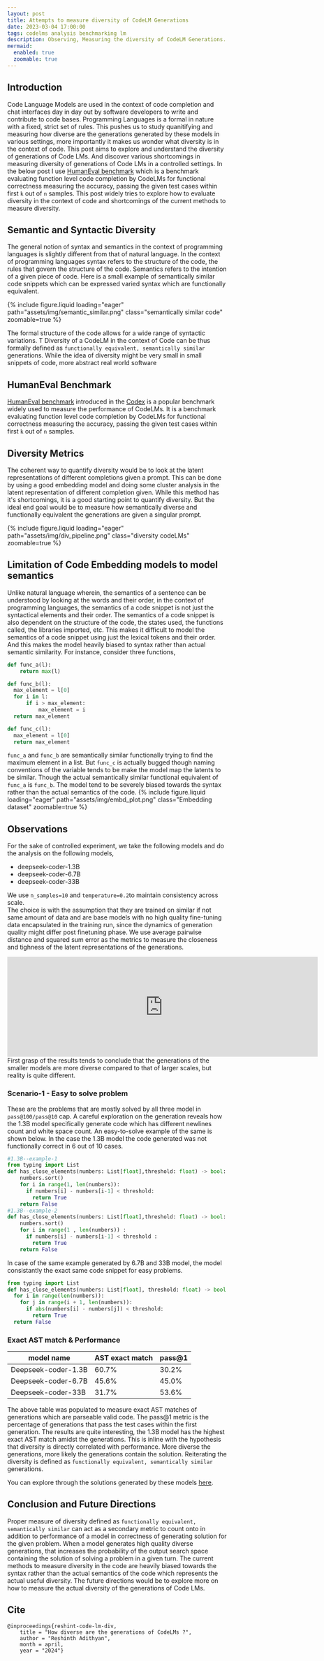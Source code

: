 ```yaml
---
layout: post
title: Attempts to measure diversity of CodeLM Generations
date: 2023-03-04 17:00:00
tags: codelms analysis benchmarking lm
description: Observing, Measuring the diversity of CodeLM Generations.
mermaid:
  enabled: true
  zoomable: true
---
```

## Introduction
Code Language Models are used in the context of code completion and chat interfaces day in day out by software developers to write and contribute to code bases. Programming Languages is a formal in nature with a fixed, strict set of rules.  This pushes us to study quanitifying and measuring how diverse are the generations generated by these models in various settings, more importantly it makes us wonder what diversity is in the context of code. This post aims to explore and understand the diversity of generations of Code LMs. And discover various shortcomings in measuring diversity of generations of Code LMs in a controlled settings. In the below post I use [HumanEval benchmark](https://github.com/openai/human-eval) which is a benchmark evaluating function level code completion by CodeLMs for functional correctness measuring the accuracy, passing the given test cases within first `k` out of `n` samples. This post widely tries to explore how to evaluate diversity in the context of code and shortcomings of the current methods to measure diversity.    

## Semantic and Syntactic Diversity
The general notion of syntax and semantics in the context of programming languages is slightly different from that of natural language. In the context of programming languages syntax refers to the structure of the code, the rules that govern the structure of the code. Semantics refers to the intention of a given piece of code. Here is a small example of semantically similar code snippets which can be expressed varied syntax which are functionally equivalent.

{% include figure.liquid loading="eager" path="assets/img/semantic_similar.png" class="semantically similar code" zoomable=true %}

 The formal structure of the code allows for a wide range of syntactic variations. T
 Diversity of a CodeLM in the context of Code can be thus formally defined as `functionally equivalent, semantically similar` generations. While the idea of diversity might be very small in small snippets of code, more abstract real world software

## HumanEval Benchmark
[HumanEval benchmark](https://github.com/openai/human-eval) introduced in the [Codex](https://arxiv.org/abs/2107.03374) is a popular benchmark widely used to measure the performance of CodeLMs. It is a benchmark evaluating function level code completion by CodeLMs for functional correctness measuring the accuracy, passing the given test cases within first `k` out of `n` samples. 

## Diversity Metrics
The coherent way to quantify diversity would be to look at the latent representations of different completions given a prompt. This can be done by using a good embedding model and doing some cluster analysis in the latent representation of different completion given. While this method has it's shortcomings, it is a good starting point to quantify diversity. But the ideal end goal would be to measure how semantically diverse and functionally equivalent the generations are given a singular prompt. 

{% include figure.liquid loading="eager" path="assets/img/div_pipeline.png" class="diversity codeLMs" zoomable=true %}



## Limitation of Code Embedding models to model semantics
Unlike natural language wherein, the semantics of a sentence can be understood by looking at the words and their order, in the context of programming languages, the semantics of a code snippet is not just the syntactical elements and their order. The semantics of a code snippet is also dependent on the structure of the code, the states used, the functions called, the libraries imported, etc. This makes it difficult to model the semantics of a code snippet using just the lexical tokens and their order. And this makes the model heavily biased to syntax rather than actual semantic similarity. For instance, consider three functions,
```python
def func_a(l):
    return max(l)

def func_b(l):
  max_element = l[0]
  for i in l:
      if i > max_element:
          max_element = i
  return max_element

def func_c(l):
  max_element = l[0] 
  return max_element
```
`func_a` and `func_b` are semantically similar functionally trying to find the maximum element in a list. But `func_c` is actually bugged though naming conventions of the variable tends to be make the model map the latents to be similar. Though the actual semantically similar functional equivalent of `func_a` is `func_b`. The model tend to be severely biased towards the syntax rather than the actual semantics of the code.
{% include figure.liquid loading="eager" path="assets/img/embd_plot.png" class="Embedding dataset" zoomable=true %}

## Observations
For the sake of controlled experiment, we take the following models and do the analysis on the following models,   
- deepseek-coder-1.3B
- deepseek-coder-6.7B
- deepseek-coder-33B 

We use `n_samples=10` and `temperature=0.2`to maintain consistency across scale.    
The choice is with the assumption that they are trained on similar if not same amount of data and are base models with no high quality fine-tuning data encapsulated in the training run, since the dynamics of generation quality might differ post finetuning phase. We use average pairwise distance and squared sum error as the metrics to measure the closeness and tighness of the latent representations of the generations. 
<div>
<iframe width="711" height="229" seamless frameborder="0" scrolling="no" src="https://docs.google.com/spreadsheets/d/e/2PACX-1vS52RmWqYdfJTxe_gfQScU3eGNIdGpZ-Zs2LqQ6rMq4tOVBiPmONN6Dn-BiC7ks3Sam6B4B7Y-XN9DP/pubchart?oid=598483660&amp;format=interactive"></iframe>
</div>
First grasp of the results tends to conclude that the generations of the smaller models are more diverse compared to that of larger scales, but reality is quite different.     

### Scenario-1 - Easy to solve problem
These are the problems that are mostly solved by all three model in `pass@100/pass@10` cap. A careful exploration on the generation reveals how the 1.3B model specifically generate code which has different newlines count and white space count.
An easy-to-solve example of the same is shown below. In the case the 1.3B model the code generated was not functionally correct in 6 out of 10 cases.      

```python
#1.3B--example-1
from typing import List 
def has_close_elements(numbers: List[float],threshold: float) -> bool: 
    numbers.sort() 
    for i in range(1, len(numbers)): 
      if numbers[i] - numbers[i-1] < threshold: 
        return True 
    return False 
#1.3B--example-2
def has_close_elements(numbers: List[float],threshold: float) -> bool: 
    numbers.sort() 
    for i in range(1 , len(numbers)) : 
      if numbers[i] - numbers[i-1] < threshold : 
        return True 
    return False 
```
In case of the same example generated by 6.7B and 33B model, the model consistantly the exact same code snippet for easy problems. 
```python
from typing import List 
def has_close_elements(numbers: List[float], threshold: float) -> bool: 
  for i in range(len(numbers)): 
    for j in range(i + 1, len(numbers)): 
      if abs(numbers[i] - numbers[j]) < threshold: 
        return True 
  return False 
```      
### Exact AST match & Performance
| model name          | AST exact match | pass@1 |
|---------------------|-----------------|--------|
| Deepseek-coder-1.3B | 60.7%           | 30.2%  |
| Deepseek-coder-6.7B | 45.6%           | 45.0%  |
| Deepseek-coder-33B  | 31.7%             | 53.6%  |

The above table was populated to measure exact AST matches of generations which are parseable valid code. The pass@1 metric is the percentage of generations that pass the test cases within the first generation. The results are quite interesting, the 1.3B model has the highest exact AST match amidst the generations. This is inline with the hypothesis that diversity is directly correlated with performance. More diverse the generations, more likely the generations contain the solution. Reiterating the diversity is defined as `functionally equivalent, semantically similar` generations.



You can explore through the solutions generated by these models [here](https://huggingface.co/spaces/reshinthadith/CodeGen-Diversity).


## Conclusion and Future Directions
Proper measure of diversity defined as `functionally equivalent, semantically similar` can act as a secondary metric to count onto in addition to performance of a model in correctness of generating solution for the given problem. When a model generates high quality diverse generations, that increases the probability of the output search space containing the solution of solving a problem in a given turn. The current methods to measure diversity in the code are heavily biased towards the syntax rather than the actual semantics of the code which represents the actual useful diversity. The future directions would be to explore more on how to measure the actual diversity of the generations of Code LMs.
## Cite
```
@inproceedings{reshint-code-lm-div,
    title = "How diverse are the generations of CodeLMs ?",
    author = "Reshinth Adithyan",
    month = april,
    year = "2024"}
```
